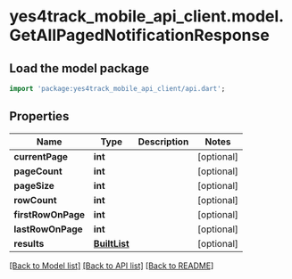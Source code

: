 # yes4track_mobile_api_client.model.GetAllPagedNotificationResponse

## Load the model package
```dart
import 'package:yes4track_mobile_api_client/api.dart';
```

## Properties
Name | Type | Description | Notes
------------ | ------------- | ------------- | -------------
**currentPage** | **int** |  | [optional] 
**pageCount** | **int** |  | [optional] 
**pageSize** | **int** |  | [optional] 
**rowCount** | **int** |  | [optional] 
**firstRowOnPage** | **int** |  | [optional] 
**lastRowOnPage** | **int** |  | [optional] 
**results** | [**BuiltList<GetAllNotificationResponse>**](GetAllNotificationResponse.md) |  | [optional] 

[[Back to Model list]](../README.md#documentation-for-models) [[Back to API list]](../README.md#documentation-for-api-endpoints) [[Back to README]](../README.md)


